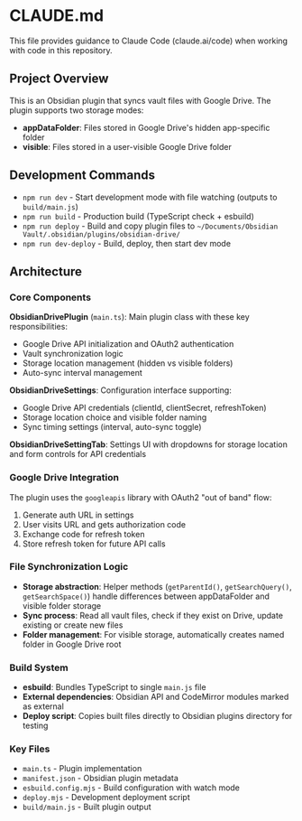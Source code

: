 # CLAUDE.md

This file provides guidance to Claude Code (claude.ai/code) when working with code in this repository.

## Project Overview

This is an Obsidian plugin that syncs vault files with Google Drive. The plugin supports two storage modes:
- **appDataFolder**: Files stored in Google Drive's hidden app-specific folder
- **visible**: Files stored in a user-visible Google Drive folder

## Development Commands

- `npm run dev` - Start development mode with file watching (outputs to `build/main.js`)
- `npm run build` - Production build (TypeScript check + esbuild)
- `npm run deploy` - Build and copy plugin files to `~/Documents/Obsidian Vault/.obsidian/plugins/obsidian-drive/`
- `npm run dev-deploy` - Build, deploy, then start dev mode

## Architecture

### Core Components

**ObsidianDrivePlugin** (`main.ts`): Main plugin class with these key responsibilities:
- Google Drive API initialization and OAuth2 authentication
- Vault synchronization logic
- Storage location management (hidden vs visible folders)
- Auto-sync interval management

**ObsidianDriveSettings**: Configuration interface supporting:
- Google Drive API credentials (clientId, clientSecret, refreshToken)
- Storage location choice and visible folder naming
- Sync timing settings (interval, auto-sync toggle)

**ObsidianDriveSettingTab**: Settings UI with dropdowns for storage location and form controls for API credentials

### Google Drive Integration

The plugin uses the `googleapis` library with OAuth2 "out of band" flow:
1. Generate auth URL in settings
2. User visits URL and gets authorization code
3. Exchange code for refresh token
4. Store refresh token for future API calls

### File Synchronization Logic

- **Storage abstraction**: Helper methods (`getParentId()`, `getSearchQuery()`, `getSearchSpace()`) handle differences between appDataFolder and visible folder storage
- **Sync process**: Read all vault files, check if they exist on Drive, update existing or create new files
- **Folder management**: For visible storage, automatically creates named folder in Google Drive root

### Build System

- **esbuild**: Bundles TypeScript to single `main.js` file
- **External dependencies**: Obsidian API and CodeMirror modules marked as external
- **Deploy script**: Copies built files directly to Obsidian plugins directory for testing

### Key Files

- `main.ts` - Plugin implementation
- `manifest.json` - Obsidian plugin metadata
- `esbuild.config.mjs` - Build configuration with watch mode
- `deploy.mjs` - Development deployment script
- `build/main.js` - Built plugin output
